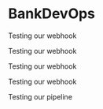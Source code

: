 # BankDevOps

Testing our webhook

Testing our webhook

Testing our webhook

Testing our webhook

Testing our pipeline
